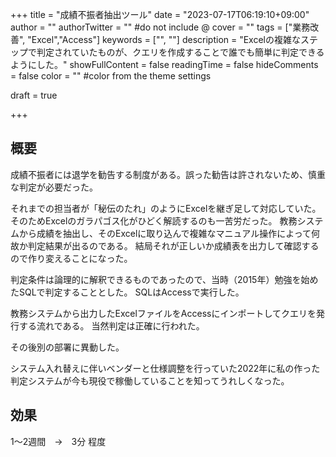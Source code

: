 +++
title = "成績不振者抽出ツール"
date = "2023-07-17T06:19:10+09:00"
author = ""
authorTwitter = "" #do not include @
cover = ""
tags = ["業務改善", "Excel","Access"]
keywords = ["", ""]
description = "Excelの複雑なステップで判定されていたものが、クエリを作成することで誰でも簡単に判定できるようにした。"
showFullContent = false
readingTime = false
hideComments = false
color = "" #color from the theme settings

draft = true


+++
## 概要

成績不振者には退学を勧告する制度がある。誤った勧告は許されないため、慎重な判定が必要だった。

それまでの担当者が「秘伝のたれ」のようにExcelを継ぎ足して対応していた。そのためExcelのガラパゴス化がひどく解読するのも一苦労だった。
教務システムから成績を抽出し、そのExcelに取り込んで複雑なマニュアル操作によって何故か判定結果が出るのである。
結局それが正しいか成績表を出力して確認するので作り変えることになった。

判定条件は論理的に解釈できるものであったので、当時（2015年）勉強を始めたSQLで判定することとした。
SQLはAccessで実行した。

教務システムから出力したExcelファイルをAccessにインポートしてクエリを発行する流れである。
当然判定は正確に行われた。

その後別の部署に異動した。

システム入れ替えに伴いベンダーと仕様調整を行っていた2022年に私の作った判定システムが今も現役で稼働していることを知ってうれしくなった。

## 効果

1～2週間　→　3分 程度

